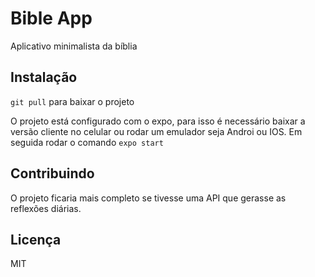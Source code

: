 # Bible App
Aplicativo minimalista da bíblia

## Instalação

`git pull` para baixar o projeto

O projeto está configurado com o expo, para isso é necessário baixar a versão cliente no celular ou rodar um emulador seja Androi ou IOS. Em seguida rodar o comando `expo start`

## Contribuindo
O projeto ficaria mais completo se tivesse uma API que gerasse as reflexões diárias.

## Licença
MIT

